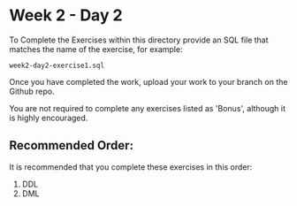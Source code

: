 # Week 2 - Day 2

To Complete the Exercises within this directory provide an SQL file that matches the name of the exercise, for example:

```
week2-day2-exercise1.sql
```

Once you have completed the work, upload your work to your branch on the Github repo.

You are not required to complete any exercises listed as 'Bonus', although it is highly encouraged.

## Recommended Order:
It is recommended that you complete these exercises in this order:
1. DDL
2. DML